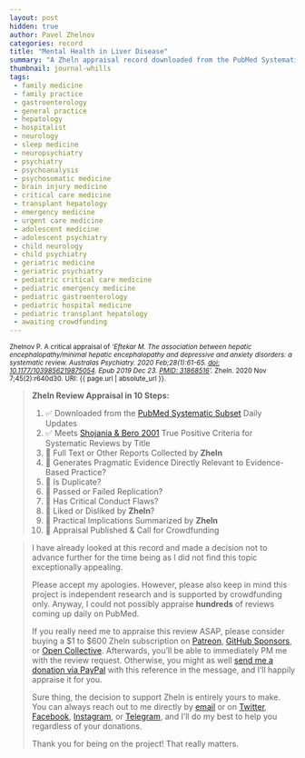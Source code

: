 ```yaml
---
layout: post
hidden: true
author: Pavel Zhelnov
categories: record
title: "Mental Health in Liver Disease"
summary: "A Zheln appraisal record downloaded from the PubMed Systematic Subset daily updates."
thumbnail: journal-whills
tags:
 - family medicine
 - family practice
 - gastroenterology
 - general practice
 - hepatology
 - hospitalist
 - neurology
 - sleep medicine
 - neuropsychiatry
 - psychiatry
 - psychoanalysis
 - psychosomatic medicine
 - brain injury medicine
 - critical care medicine
 - transplant hepatology
 - emergency medicine
 - urgent care medicine
 - adolescent medicine
 - adolescent psychiatry
 - child neurology
 - child psychiatry
 - geriatric medicine
 - geriatric psychiatry
 - pediatric critical care medicine
 - pediatric emergency medicine
 - pediatric gastroenterology
 - pediatric hospital medicine
 - pediatric transplant hepatology
 - awaiting crowdfunding
---
```


<small id="citation">Zhelnov P. A critical appraisal of _‘Eftekar M. The association between hepatic encephalopathy/minimal hepatic encephalopathy and depressive and anxiety disorders: a systematic review. Australas Psychiatry. 2020 Feb;28(1):61-65. [doi: 10.1177/1039856219875054](https://doi.org/10.1177/1039856219875054). Epub 2019 Dec 23. [PMID: 31868516](https://pubmed.gov/31868516)’._ Zheln. 2020 Nov 7;45(2):r640d30. URI: {{ page.url | absolute_url }}.</small>

> **Zheln Review Appraisal in 10 Steps:**
>
> 1. ✅ Downloaded from the [PubMed Systematic Subset](https://github.com/p1m-ortho/qs-global-ortho-search-queries/blob/global-sr-query/README.md) Daily Updates
> 2. ✅ Meets [Shojania & Bero 2001](https://www.researchgate.net/publication/11820967_Taking_Advantage_of_the_Explosion_of_Systematic_Reviews_An_Efficient_MEDLINE_Search_Strategy) True Positive Criteria for Systematic Reviews by Title
> 3. 🔄 Full Text or Other Reports Collected by **Zheln**
> 4. 🔄 Generates Pragmatic Evidence Directly Relevant to Evidence-Based Practice?
> 5. 🔄 Is Duplicate?
> 6. 🔄 Passed or Failed Replication?
> 7. 🔄 Has Critical Conduct Flaws?
> 8. 🔄 Liked or Disliked by **Zheln**?
> 9. 🔄 Practical Implications Summarized by **Zheln**
> 10. 🔄 Appraisal Published & Call for Crowdfunding

> I have already looked at this record and made a decision not to advance further for the time being as I did not find this topic exceptionally appealing.
>
> Please accept my apologies. However, please also keep in mind this project is independent research and is supported by crowdfunding only. Anyway, I could not possibly appraise **hundreds** of reviews coming up daily on PubMed.
> 
> If you really need me to appraise this review ASAP, please consider buying a $1 to $600 Zheln subscription on [Patreon](https://patreon.com/zheln), [GitHub Sponsors](https://github.com/sponsors/drzhelnov), or [Open Collective](https://opencollective.com/zheln). Afterwards, you’ll be able to immediately PM me with the review request. Otherwise, you might as well [send me a donation via PayPal](https://paypal.me/pjelnov) with this reference in the message, and I’ll happily appraise it for you.
> 
> Sure thing, the decision to support Zheln is entirely yours to make. You can always reach out to me directly by [email](mailto:pavel@zheln.com) or on [Twitter](https://twitter.com/drzhelnov), [Facebook](https://facebook.com/drzhelnov), [Instagram](https://instagram.com/igzheln), or [Telegram](https://t.me/drzhelnov), and I’ll do my best to help you regardless of your donations.
> 
> Thank you for being on the project! That really matters.

